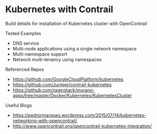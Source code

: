 # Kubernetes with Contrail

Build details for installation of Kubernetes cluster with OpenContrail

Tested Examples

* DNS service
* Multi-node applications using a single network namespace
* Multi-namespace support
* Network multi-tenancy using namespaces

Referenced Repos

* https://github.com/GoogleCloudPlatform/kubernetes
* https://github.com/Juniper/contrail-kubernetes
* https://github.com/openstack/murano-apps/tree/master/Docker/Kubernetes/KubernetesCluster

Useful Blogs

* https://pedrormarques.wordpress.com/2015/07/14/kubernetes-networking-with-opencontrail/
* http://www.opencontrail.org/opencontrail-kubernetes-integration/
